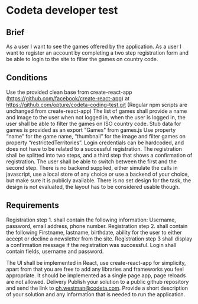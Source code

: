 # Codeta developer test
## Brief
As a user I want to see the games offered by the application.
As a user I want to register an account by completing a two step registration form and be able to login to the site to filter the games on country code.
## Conditions
Use the provided clean base from create-react-app (https://github.com/facebook/create-react-app) at https://github.com/opture/codeta-coding-test.git
(Regular npm scripts are unchanged from create-react-app)
The list of games shall provide a name and image to the user when not logged in, when the user is logged in, the user shall be able to filter the games on ISO country code. 
Stub data for games is provided as an export "Games" from games.js
Use property “name” for the game name, “thumbnail” for the image and filter games on property “restrictedTerritories”.
Login credentials can be hardcoded, and does not have to be related to a successful registration.
The registration shall be splitted into two steps, and a third step that shows a confirmation of registration. The user shall be able to switch between the first and the second step.
There is no backend supplied, either simulate the calls in javascript, use a local store of any choice or use a backend of your choice, but make sure it is publicly available.
There is no set design for the task, the design is not evaluated, the layout has to be considered usable though.
## Requirements
Registration step 1. shall contain the following information:
Username, password, email address, phone number.
Registration step 2. shall contain the following
Firstname, lastname, birthdate, ability for the user to either accept or decline a newsletter from the site.
Registration step 3 shall display a confirmation message if the registration was successful. 
Login shall contain fields, username and password.

The UI shall be implemented in React, use create-react-app for simplicity, apart from that you are free to add any libraries and frameworks you feel appropriate. It should be implemented as a single page app, page reloads are not allowed.
Delivery
Publish your solution to a public github repository and send the link to ph.westman@codeta.com. Provide a short description of your solution and any information that is needed to run the application.  
